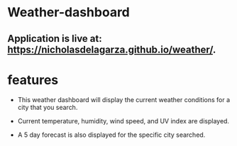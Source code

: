 # Weather-dashboard

## Application is live at:  https://nicholasdelagarza.github.io/weather/.

# features

* This weather dashboard will display the current weather conditions for a city that you search. 

* Current temperature, humidity, wind speed, and UV index are displayed. 


* A 5 day forecast is also displayed for the specific city searched.
